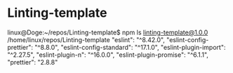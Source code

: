 # Linting-template
linux@Doge:~/repos/Linting-template$ npm ls
linting-template@1.0.0 /home/linux/repos/Linting-template
 "eslint": "^8.42.0",
    "eslint-config-prettier": "^8.8.0",
    "eslint-config-standard": "^17.1.0",
    "eslint-plugin-import": "^2.27.5",
    "eslint-plugin-n": "^16.0.0",
    "eslint-plugin-promise": "^6.1.1",
    "prettier": "2.8.8"
